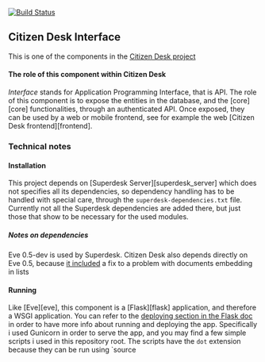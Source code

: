 [![Build Status](https://travis-ci.org/sourcefabric-innovation/citizendesk-interface.png?branch=master)](https://travis-ci.org/sourcefabric-innovation/citizendesk-interface)

## Citizen Desk Interface

This is one of the components in the [Citizen Desk
project](https://www.sourcefabric.org/en/citizendesk/)

#### The role of this component within Citizen Desk

*Interface* stands for Application Programming Interface, that is
API. The role of this component is to expose the entities in the
database, and the [core][core] functionalities, through an
authenticated API. Once exposed, they can be used by a web or mobile
frontend, see for example the web [Citizen Desk frontend][frontend].

### Technical notes

#### Installation

This project depends on [Superdesk Server][superdesk_server] which
does not specifies all its dependencies, so dependency handling has to
be handled with special care, through the `superdesk-dependencies.txt`
file. Currently not all the Superdesk dependencies are added there,
but just those that show to be necessary for the used modules.

##### Notes on dependencies

Eve 0.5-dev is used by Superdesk. Citizen Desk also depends directly
on Eve 0.5, because [it
included](https://github.com/nicolaiarocci/eve/commit/2c7d97952251434f32429e0ae7e945b822d53c9f)
a fix to a problem with documents embedding in lists

#### Running

Like [Eve][eve], this component is a [Flask][flask] application, and
therefore a WSGI application. You can refer to the [deploying section
in the Flask doc](http://flask.pocoo.org/docs/0.10/deploying/) in
order to have more info about running and deploying the
app. Specifically i used Gunicorn in order to serve the app, and you
may find a few simple scripts i used in this repository root. The
scripts have the `dot` extension because they can be run using `source
<script>.dot` or `. <script>.dot`.

The app will look for a Mongo database on the same machine it is
working on, on the standard port, and it will look for an instance of
[Citizen Desk Core][core] at a location which is currently
hardcoded. Some initialisation scripts are contained in the
`initialise` folder.

##### Running locally

The current setup is tailored to our development server. In order to
run the application locally, please set the `SERVER_NAME` to a value
like `localhost:5000` in
`citizendesk_interface/settings.py`. Generally, the server name there
should match the value sent by your browser in the `Host` header. In
order to do troubleshooting, i can advice using `wget` targeted at the
API root. For example:

    wget --header 'Host: http://cd2.sourcefabric.net/citizendesk-interface' http://localhost:5000/

Should work if you are running the app with the `launch-gunicorn.dot`
script, but it will not work with your browser because the host will
be different.

#### Running the tests

Running the tests requires an Elastic search and a Mongo instance
listening on the standard ports. Refer to the Travis file in case of
doubts.

[superdesk_server]: https://github.com/superdesk/superdesk-server
[core]: https://github.com/sourcefabric-innovation/citizendesk-core
[frontend]: https://github.com/sourcefabric-innovation/citizendesk-frontend
[eve]: http://python-eve.org/index.html
[flask]: http://flask.pocoo.org/